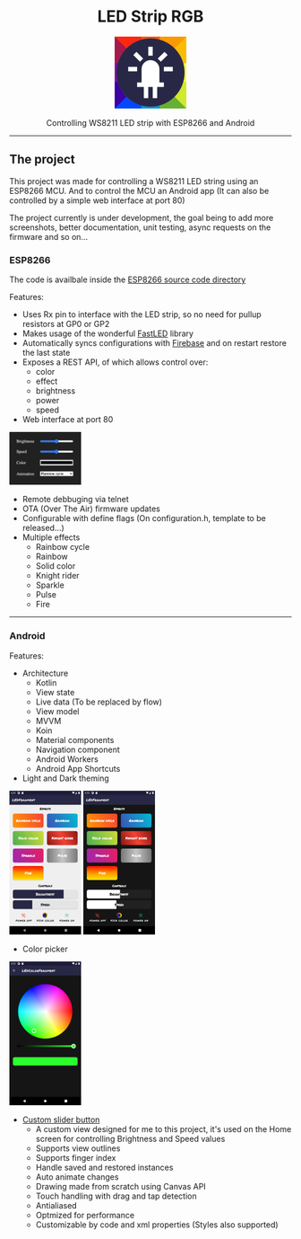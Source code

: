 <h1 align="center">LED Strip RGB</h1>

<p align="center">  
  <img src="./misc/logo.png" width="128"/>
</p>

<p align="center">Controlling WS8211 LED strip with ESP8266 and Android</p>

---

## The project

This project was made for controlling a WS8211 LED string using an ESP8266 MCU.
And to control the MCU an Android app (It can also be controlled by a simple web interface at port 80)

The project currently is under development, the goal being to add more screenshots, better documentation, unit testing, async requests on the firmware and so on...


### ESP8266

The code is availbale inside the [ESP8266 source code directory](./ESP8266)

Features:
- Uses Rx pin to interface with the LED strip, so no need for pullup resistors at GP0 or GP2
- Makes usage of the wonderful [FastLED](http://fastled.io/) library
- Automatically syncs configurations with [Firebase](https://firebase.google.com/) and on restart restore the last state
- Exposes a REST API, of which allows control over:
  - color
  - effect
  - brightness
  - power
  - speed
- Web interface at port 80
<img src="./misc/web interface.png" width="128"/>
  
- Remote debbuging via telnet
- OTA (Over The Air) firmware updates
- Configurable with define flags (On configuration.h, template to be released...)
- Multiple effects
  - Rainbow cycle
  - Rainbow 
  - Solid color
  - Knight rider
  - Sparkle
  - Pulse
  - Fire

---

### Android
 
Features:
- Architecture
  - Kotlin
  - View state
  - Live data (To be replaced by flow)
  - View model
  - MVVM
  - Koin
  - Material components
  - Navigation component
  - Android Workers
  - Android App Shortcuts
- Light and Dark theming

<img src="./misc/app light.png" width="128"/> <img src="./misc/app dark.png" width="128"/>

- Color picker
<img src="./misc/app dark color picker.png" width="128"/>

- [Custom slider button](./Android/app/src/main/kotlin/quevedo/soares/leandro/ledstriprgb/view/component/SliderButtonComponent.kt)
  - A custom view designed for me to this project, it's used on the Home screen for controlling Brightness and Speed values
  - Supports view outlines
  - Supports finger index
  - Handle saved and restored instances
  - Auto animate changes
  - Drawing made from scratch using Canvas API
  - Touch handling with drag and tap detection
  - Antialiased
  - Optmized for performance
  - Customizable by code and xml properties (Styles also supported)

